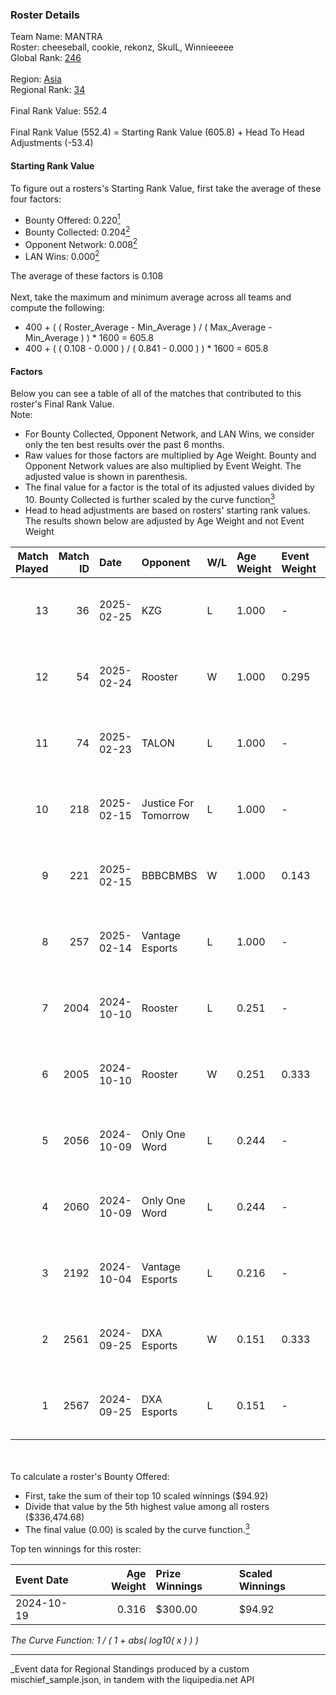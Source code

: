 ### Roster Details<br />
Team Name: MANTRA<br />
Roster: cheeseball, cookie, rekonz, SkulL, Winnieeeee<br />
Global Rank: [246](../../standings_global_2025_03_01.md)<br />
<br />
Region: [Asia]( ../../standings_asia_2025_03_01.md)<br />
Regional Rank: [34]( ../../standings_asia_2025_03_01.md)<br />
<br />
Final Rank Value:  552.4<br />
<br />
Final Rank Value (552.4) = Starting Rank Value (605.8) + Head To Head Adjustments (-53.4)<br />

#### Starting Rank Value<br />
To figure out a rosters's Starting Rank Value, first take the average of these four factors:<br />
- Bounty Offered: 0.220[<sup>1</sup>](#table2)
- Bounty Collected: 0.204[<sup>2</sup>](#table1)
- Opponent Network: 0.008[<sup>2</sup>](#table1)
- LAN Wins: 0.000[<sup>2</sup>](#table1)

The average of these factors is 0.108<br />
<br />
Next, take the maximum and minimum average across all teams and compute the following:<br />
- 400 + ( ( Roster_Average - Min_Average ) / ( Max_Average - Min_Average ) ) * 1600 = 605.8
- 400 + ( ( 0.108 - 0.000 ) / ( 0.841 - 0.000 ) ) * 1600 = 605.8


#### Factors<br />
Below you can see a table of all of the matches that contributed to this roster's Final Rank Value.<br />
Note:<br />

- For Bounty Collected, Opponent Network, and LAN Wins, we consider only the ten best results over the past 6 months.
- Raw values for those factors are multiplied by Age Weight. Bounty and Opponent Network values are also multiplied by Event Weight. The adjusted value is shown in parenthesis.
- The final value for a factor is the total of its adjusted values divided by 10. Bounty Collected is further scaled by the curve function[<sup>3</sup>](#curveFunction)
- Head to head adjustments are based on rosters' starting rank values. The results shown below are adjusted by Age Weight and not Event Weight
<span id="table1"></span><br />


| Match Played | Match ID | Date       | Opponent             | W/L | Age Weight | Event Weight | Bounty Collected | Opponent Network | LAN Wins  | H2H Adj. | Roster                                        |
| -: | -: | :- | :- | :- | :- | :- | :- | :- | :- | -: | :- |
|           13 |       36 | 2025-02-25 | KZG                  | L   | 1.000      | -            | -                | -                | -         |   -14.50 | cheeseball, cookie, rekonz, SkulL, Winnieeeee |
|           12 |       54 | 2025-02-24 | Rooster              | W   | 1.000      | 0.295        | 0.003 (0.001)    | 0.219 (0.064)    | 0 (0.000) |    18.92 | cheeseball, cookie, rekonz, SkulL, Winnieeeee |
|           11 |       74 | 2025-02-23 | TALON                | L   | 1.000      | -            | -                | -                | -         |   -17.57 | cheeseball, cookie, rekonz, SkulL, Winnieeeee |
|           10 |      218 | 2025-02-15 | Justice For Tomorrow | L   | 1.000      | -            | -                | -                | -         |   -18.75 | cheeseball, cookie, rekonz, SkulL, Winnieeeee |
|            9 |      221 | 2025-02-15 | BBBCBMBS             | W   | 1.000      | 0.143        | 0.000 (0.000)    | 0.000 (0.000)    | 0 (0.000) |     8.00 | cheeseball, cookie, rekonz, SkulL, Winnieeeee |
|            8 |      257 | 2025-02-14 | Vantage Esports      | L   | 1.000      | -            | -                | -                | -         |   -18.92 | cheeseball, cookie, rekonz, SkulL, Winnieeeee |
|            7 |     2004 | 2024-10-10 | Rooster              | L   | 0.251      | -            | -                | -                | -         |    -3.45 | cheeseball, cookie, Reapz, rekonz, Winnieeeee |
|            6 |     2005 | 2024-10-10 | Rooster              | W   | 0.251      | 0.333        | 0.003 (0.000)    | 0.219 (0.018)    | 0 (0.000) |     4.53 | cheeseball, cookie, Reapz, rekonz, Winnieeeee |
|            5 |     2056 | 2024-10-09 | Only One Word        | L   | 0.244      | -            | -                | -                | -         |    -3.50 | cheeseball, cookie, Reapz, rekonz, Winnieeeee |
|            4 |     2060 | 2024-10-09 | Only One Word        | L   | 0.244      | -            | -                | -                | -         |    -3.58 | cheeseball, cookie, Reapz, rekonz, Winnieeeee |
|            3 |     2192 | 2024-10-04 | Vantage Esports      | L   | 0.216      | -            | -                | -                | -         |    -4.36 | cheeseball, cookie, Reapz, rekonz, Winnieeeee |
|            2 |     2561 | 2024-09-25 | DXA Esports          | W   | 0.151      | 0.333        | 0.000 (0.000)    | 0.035 (0.002)    | 0 (0.000) |     2.29 | cheeseball, cookie, Reapz, rekonz, Winnieeeee |
|            1 |     2567 | 2024-09-25 | DXA Esports          | L   | 0.151      | -            | -                | -                | -         |    -2.48 | cheeseball, cookie, Reapz, rekonz, Winnieeeee |

<br />
<span id="table2"></span><br />
To calculate a roster's Bounty Offered:<br />

- First, take the sum of their top 10 scaled winnings ($94.92)
- Divide that value by the 5th highest value among all rosters ($336,474.68)
- The final value (0.00) is scaled by the curve function.[<sup>3</sup>](#curveFunction)

Top ten winnings for this roster:<br />

| Event Date | Age Weight | Prize Winnings | Scaled Winnings |
| :- | -: | :- | :- |
| 2024-10-19 |      0.316 | $300.00        | $94.92          |


<span id="curveFunction"></span>_The Curve Function: 1 / ( 1 + abs( log10( x ) ) )_<br />

---
_Event data for Regional Standings produced by a custom mischief_sample.json, in tandem with the liquipedia.net API<br />
